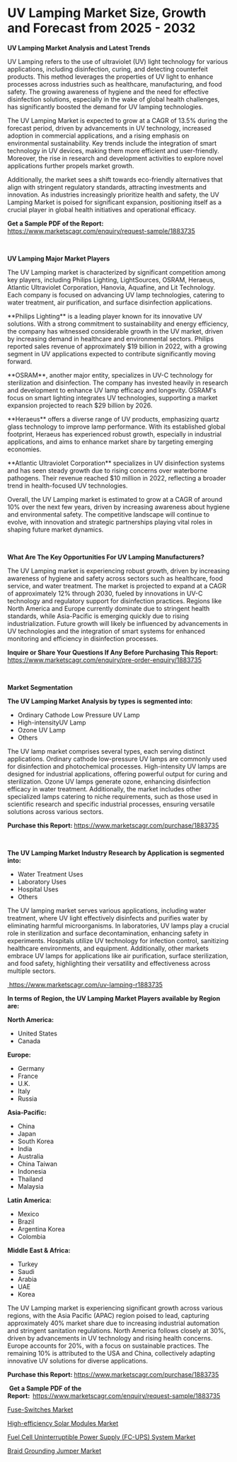 <p><h1>UV Lamping Market Size, Growth and Forecast from 2025 - 2032</h1></p><p><strong>UV Lamping Market Analysis and Latest Trends</strong></p>
<p><p>UV Lamping refers to the use of ultraviolet (UV) light technology for various applications, including disinfection, curing, and detecting counterfeit products. This method leverages the properties of UV light to enhance processes across industries such as healthcare, manufacturing, and food safety. The growing awareness of hygiene and the need for effective disinfection solutions, especially in the wake of global health challenges, has significantly boosted the demand for UV lamping technologies.</p><p>The UV Lamping Market is expected to grow at a CAGR of 13.5% during the forecast period, driven by advancements in UV technology, increased adoption in commercial applications, and a rising emphasis on environmental sustainability. Key trends include the integration of smart technology in UV devices, making them more efficient and user-friendly. Moreover, the rise in research and development activities to explore novel applications further propels market growth. </p><p>Additionally, the market sees a shift towards eco-friendly alternatives that align with stringent regulatory standards, attracting investments and innovation. As industries increasingly prioritize health and safety, the UV Lamping Market is poised for significant expansion, positioning itself as a crucial player in global health initiatives and operational efficacy.</p></p>
<p><strong>Get a Sample PDF of the Report:&nbsp;</strong> <a href="https://www.marketscagr.com/enquiry/request-sample/1883735?utm_campaign=2010&utm_medium=2&utm_source=Github&utm_content=ia&utm_term=07042025&utm_id=uv-lamping">https://www.marketscagr.com/enquiry/request-sample/1883735</a></p>
<p>&nbsp;</p>
<p><strong>UV Lamping Major Market Players</strong></p>
<p><p>The UV Lamping market is characterized by significant competition among key players, including Philips Lighting, LightSources, OSRAM, Heraeus, Atlantic Ultraviolet Corporation, Hanovia, Aquafine, and Lit Technology. Each company is focused on advancing UV lamp technologies, catering to water treatment, air purification, and surface disinfection applications.</p><p>**Philips Lighting** is a leading player known for its innovative UV solutions. With a strong commitment to sustainability and energy efficiency, the company has witnessed considerable growth in the UV market, driven by increasing demand in healthcare and environmental sectors. Philips reported sales revenue of approximately $19 billion in 2022, with a growing segment in UV applications expected to contribute significantly moving forward.</p><p>**OSRAM**, another major entity, specializes in UV-C technology for sterilization and disinfection. The company has invested heavily in research and development to enhance UV lamp efficacy and longevity. OSRAM's focus on smart lighting integrates UV technologies, supporting a market expansion projected to reach $29 billion by 2026.</p><p>**Heraeus** offers a diverse range of UV products, emphasizing quartz glass technology to improve lamp performance. With its established global footprint, Heraeus has experienced robust growth, especially in industrial applications, and aims to enhance market share by targeting emerging economies.</p><p>**Atlantic Ultraviolet Corporation** specializes in UV disinfection systems and has seen steady growth due to rising concerns over waterborne pathogens. Their revenue reached $10 million in 2022, reflecting a broader trend in health-focused UV technologies.</p><p>Overall, the UV Lamping market is estimated to grow at a CAGR of around 10% over the next few years, driven by increasing awareness about hygiene and environmental safety. The competitive landscape will continue to evolve, with innovation and strategic partnerships playing vital roles in shaping future market dynamics.</p></p>
<p>&nbsp;</p>
<p><strong>What Are The Key Opportunities For UV Lamping Manufacturers?</strong></p>
<p><p>The UV Lamping market is experiencing robust growth, driven by increasing awareness of hygiene and safety across sectors such as healthcare, food service, and water treatment. The market is projected to expand at a CAGR of approximately 12% through 2030, fueled by innovations in UV-C technology and regulatory support for disinfection practices. Regions like North America and Europe currently dominate due to stringent health standards, while Asia-Pacific is emerging quickly due to rising industrialization. Future growth will likely be influenced by advancements in UV technologies and the integration of smart systems for enhanced monitoring and efficiency in disinfection processes.</p></p>
<p><strong>Inquire or Share Your Questions If Any Before Purchasing This Report:</strong> <a href="https://www.marketscagr.com/enquiry/pre-order-enquiry/1883735?utm_campaign=2010&utm_medium=2&utm_source=Github&utm_content=ia&utm_term=07042025&utm_id=uv-lamping">https://www.marketscagr.com/enquiry/pre-order-enquiry/1883735</a></p>
<p>&nbsp;</p>
<p><strong>Market Segmentation</strong></p>
<p><strong>The UV Lamping Market Analysis by types is segmented into:</strong></p>
<p><ul><li>Ordinary Cathode Low Pressure UV Lamp</li><li>High-intensityUV Lamp</li><li>Ozone UV Lamp</li><li>Others</li></ul></p>
<p><p>The UV lamp market comprises several types, each serving distinct applications. Ordinary cathode low-pressure UV lamps are commonly used for disinfection and photochemical processes. High-intensity UV lamps are designed for industrial applications, offering powerful output for curing and sterilization. Ozone UV lamps generate ozone, enhancing disinfection efficacy in water treatment. Additionally, the market includes other specialized lamps catering to niche requirements, such as those used in scientific research and specific industrial processes, ensuring versatile solutions across various sectors.</p></p>
<p><strong>Purchase this Report:&nbsp;</strong><a href="https://www.marketscagr.com/purchase/1883735?utm_campaign=2010&utm_medium=2&utm_source=Github&utm_content=ia&utm_term=07042025&utm_id=uv-lamping">https://www.marketscagr.com/purchase/1883735</a></p>
<p>&nbsp;</p>
<p><strong>The UV Lamping Market Industry Research by Application is segmented into:</strong></p>
<p><ul><li>Water Treatment Uses</li><li>Laboratory Uses</li><li>Hospital Uses</li><li>Others</li></ul></p>
<p><p>The UV lamping market serves various applications, including water treatment, where UV light effectively disinfects and purifies water by eliminating harmful microorganisms. In laboratories, UV lamps play a crucial role in sterilization and surface decontamination, enhancing safety in experiments. Hospitals utilize UV technology for infection control, sanitizing healthcare environments, and equipment. Additionally, other markets embrace UV lamps for applications like air purification, surface sterilization, and food safety, highlighting their versatility and effectiveness across multiple sectors.</p></p>
<p><a href="https://www.marketscagr.com/uv-lamping-r1883735?utm_campaign=2010&utm_medium=2&utm_source=Github&utm_content=ia&utm_term=07042025&utm_id=uv-lamping">&nbsp;https://www.marketscagr.com/uv-lamping-r1883735</a></p>
<p><strong>In terms of Region, the UV Lamping Market Players available by Region are:</strong></p>
<p>
    <p> <strong> North America: </strong>
        <ul>
            <li>United States</li>
            <li>Canada</li>
        </ul>
        </p> 
    <p> <strong> Europe: </strong>
        <ul>
            <li>Germany</li>
            <li>France</li>
            <li>U.K.</li>
            <li>Italy</li>
            <li>Russia</li>
        </ul>
        </p> 
    <p> <strong> Asia-Pacific: </strong>
        <ul>
            <li>China</li>
            <li>Japan</li>
            <li>South Korea</li>
            <li>India</li>
            <li>Australia</li>
            <li>China Taiwan</li>
            <li>Indonesia</li>
            <li>Thailand</li>
            <li>Malaysia</li>
        </ul>
        </p> 
    <p> <strong> Latin America: </strong>
        <ul>
            <li>Mexico</li>
            <li>Brazil</li>
            <li>Argentina Korea</li>
            <li>Colombia</li>
        </ul>
        </p> 
    <p> <strong> Middle East & Africa: </strong>
        <ul>
            <li>Turkey</li>
            <li>Saudi</li>
            <li>Arabia</li>
            <li>UAE</li>
            <li>Korea</li>
        </ul>
    </p>
    </p>
<p><p>The UV Lamping market is experiencing significant growth across various regions, with the Asia Pacific (APAC) region poised to lead, capturing approximately 40% market share due to increasing industrial automation and stringent sanitation regulations. North America follows closely at 30%, driven by advancements in UV technology and rising health concerns. Europe accounts for 20%, with a focus on sustainable practices. The remaining 10% is attributed to the USA and China, collectively adapting innovative UV solutions for diverse applications.</p></p>
<p><strong>Purchase this Report: </strong><a href="https://www.marketscagr.com/purchase/1883735?utm_campaign=2010&utm_medium=2&utm_source=Github&utm_content=ia&utm_term=07042025&utm_id=uv-lamping">https://www.marketscagr.com/purchase/1883735</a></p>
<p>&nbsp;<strong>Get a Sample PDF of the Report:&nbsp;&nbsp;</strong><a href="https://www.marketscagr.com/enquiry/request-sample/1883735?utm_campaign=2010&utm_medium=2&utm_source=Github&utm_content=ia&utm_term=07042025&utm_id=uv-lamping">https://www.marketscagr.com/enquiry/request-sample/1883735</a></p>
<p><strong></strong></p>
<p><p><a href="https://github.com/diosohusch6x/Market-Research-Report-List-1/blob/main/fuse-switches-market.md?utm_campaign=2010&utm_medium=2&utm_source=Github&utm_content=ia&utm_term=07042025&utm_id=uv-lamping">Fuse-Switches Market</a></p><p><a href="https://github.com/beberjuban9a/Market-Research-Report-List-1/blob/main/high-efficiency-solar-modules-market.md?utm_campaign=2010&utm_medium=2&utm_source=Github&utm_content=ia&utm_term=07042025&utm_id=uv-lamping">High-efficiency Solar Modules Market</a></p><p><a href="https://github.com/camacrokesw2/Market-Research-Report-List-1/blob/main/fuel-cell-uninterruptible-power-supply-fc-ups-system-market.md?utm_campaign=2010&utm_medium=2&utm_source=Github&utm_content=ia&utm_term=07042025&utm_id=uv-lamping">Fuel Cell Uninterruptible Power Supply (FC-UPS) System Market</a></p><p><a href="https://github.com/BryceTownsendr/Market-Research-Report-List-7/blob/main/braid-grounding-jumper-market.md?utm_campaign=2010&utm_medium=2&utm_source=Github&utm_content=ia&utm_term=07042025&utm_id=uv-lamping">Braid Grounding Jumper Market</a></p></p>